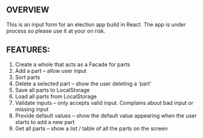 ## OVERVIEW

This is an input form for an election app build in React. The app is under process so please use it at your on risk. 

## FEATURES:
1.	Create a whole that acts as a Facade for parts 
2.	Add a part – allow user input 
3.	Sort parts 
4.	Delete a selected part – show the user deleting a ‘part’
5.	Save all parts to LocalStorage 
6.	Load all parts from LocalStorage 
7.	Validate inputs – only accepts valid input. Complains about bad input or missing input
8.	Provide default values – show the default value appearing when the user starts to add a new part
9.	Get all parts – show a list / table of all the parts on the screen 

